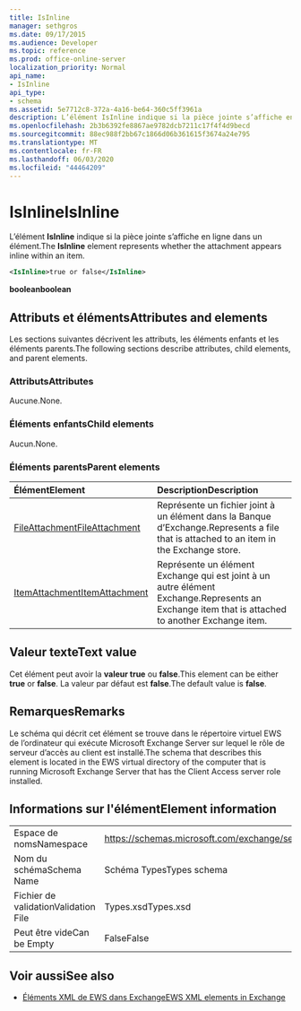 ```yaml
---
title: IsInline
manager: sethgros
ms.date: 09/17/2015
ms.audience: Developer
ms.topic: reference
ms.prod: office-online-server
localization_priority: Normal
api_name:
- IsInline
api_type:
- schema
ms.assetid: 5e7712c8-372a-4a16-be64-360c5ff3961a
description: L’élément IsInline indique si la pièce jointe s’affiche en ligne dans un élément.
ms.openlocfilehash: 2b3b6392fe8867ae9782dcb7211c17f4f4d9becd
ms.sourcegitcommit: 88ec988f2bb67c1866d06b361615f3674a24e795
ms.translationtype: MT
ms.contentlocale: fr-FR
ms.lasthandoff: 06/03/2020
ms.locfileid: "44464209"
---
```

# <a name="isinline"></a><span data-ttu-id="809d7-103">IsInline</span><span class="sxs-lookup"><span data-stu-id="809d7-103">IsInline</span></span>

<span data-ttu-id="809d7-104">L’élément **IsInline** indique si la pièce jointe s’affiche en ligne dans un élément.</span><span class="sxs-lookup"><span data-stu-id="809d7-104">The **IsInline** element represents whether the attachment appears inline within an item.</span></span> 
  
```xml
<IsInline>true or false</IsInline>
```

 <span data-ttu-id="809d7-105">**boolean**</span><span class="sxs-lookup"><span data-stu-id="809d7-105">**boolean**</span></span>
## <a name="attributes-and-elements"></a><span data-ttu-id="809d7-106">Attributs et éléments</span><span class="sxs-lookup"><span data-stu-id="809d7-106">Attributes and elements</span></span>

<span data-ttu-id="809d7-107">Les sections suivantes décrivent les attributs, les éléments enfants et les éléments parents.</span><span class="sxs-lookup"><span data-stu-id="809d7-107">The following sections describe attributes, child elements, and parent elements.</span></span>
  
### <a name="attributes"></a><span data-ttu-id="809d7-108">Attributs</span><span class="sxs-lookup"><span data-stu-id="809d7-108">Attributes</span></span>

<span data-ttu-id="809d7-109">Aucune.</span><span class="sxs-lookup"><span data-stu-id="809d7-109">None.</span></span>
  
### <a name="child-elements"></a><span data-ttu-id="809d7-110">Éléments enfants</span><span class="sxs-lookup"><span data-stu-id="809d7-110">Child elements</span></span>

<span data-ttu-id="809d7-111">Aucun.</span><span class="sxs-lookup"><span data-stu-id="809d7-111">None.</span></span>
  
### <a name="parent-elements"></a><span data-ttu-id="809d7-112">Éléments parents</span><span class="sxs-lookup"><span data-stu-id="809d7-112">Parent elements</span></span>

|<span data-ttu-id="809d7-113">**Élément**</span><span class="sxs-lookup"><span data-stu-id="809d7-113">**Element**</span></span>|<span data-ttu-id="809d7-114">**Description**</span><span class="sxs-lookup"><span data-stu-id="809d7-114">**Description**</span></span>|
|:-----|:-----|
|[<span data-ttu-id="809d7-115">FileAttachment</span><span class="sxs-lookup"><span data-stu-id="809d7-115">FileAttachment</span></span>](fileattachment.md) <br/> |<span data-ttu-id="809d7-116">Représente un fichier joint à un élément dans la Banque d’Exchange.</span><span class="sxs-lookup"><span data-stu-id="809d7-116">Represents a file that is attached to an item in the Exchange store.</span></span>  <br/> |
|[<span data-ttu-id="809d7-117">ItemAttachment</span><span class="sxs-lookup"><span data-stu-id="809d7-117">ItemAttachment</span></span>](itemattachment.md) <br/> |<span data-ttu-id="809d7-118">Représente un élément Exchange qui est joint à un autre élément Exchange.</span><span class="sxs-lookup"><span data-stu-id="809d7-118">Represents an Exchange item that is attached to another Exchange item.</span></span>  <br/> |
   
## <a name="text-value"></a><span data-ttu-id="809d7-119">Valeur texte</span><span class="sxs-lookup"><span data-stu-id="809d7-119">Text value</span></span>

<span data-ttu-id="809d7-120">Cet élément peut avoir la **valeur true** ou **false**.</span><span class="sxs-lookup"><span data-stu-id="809d7-120">This element can be either **true** or **false**.</span></span> <span data-ttu-id="809d7-121">La valeur par défaut est **false**.</span><span class="sxs-lookup"><span data-stu-id="809d7-121">The default value is **false**.</span></span>
  
## <a name="remarks"></a><span data-ttu-id="809d7-122">Remarques</span><span class="sxs-lookup"><span data-stu-id="809d7-122">Remarks</span></span>

<span data-ttu-id="809d7-123">Le schéma qui décrit cet élément se trouve dans le répertoire virtuel EWS de l’ordinateur qui exécute Microsoft Exchange Server sur lequel le rôle de serveur d’accès au client est installé.</span><span class="sxs-lookup"><span data-stu-id="809d7-123">The schema that describes this element is located in the EWS virtual directory of the computer that is running Microsoft Exchange Server that has the Client Access server role installed.</span></span>
  
## <a name="element-information"></a><span data-ttu-id="809d7-124">Informations sur l'élément</span><span class="sxs-lookup"><span data-stu-id="809d7-124">Element information</span></span>

|||
|:-----|:-----|
|<span data-ttu-id="809d7-125">Espace de noms</span><span class="sxs-lookup"><span data-stu-id="809d7-125">Namespace</span></span>  <br/> |https://schemas.microsoft.com/exchange/services/2006/types  <br/> |
|<span data-ttu-id="809d7-126">Nom du schéma</span><span class="sxs-lookup"><span data-stu-id="809d7-126">Schema Name</span></span>  <br/> |<span data-ttu-id="809d7-127">Schéma Types</span><span class="sxs-lookup"><span data-stu-id="809d7-127">Types schema</span></span>  <br/> |
|<span data-ttu-id="809d7-128">Fichier de validation</span><span class="sxs-lookup"><span data-stu-id="809d7-128">Validation File</span></span>  <br/> |<span data-ttu-id="809d7-129">Types.xsd</span><span class="sxs-lookup"><span data-stu-id="809d7-129">Types.xsd</span></span>  <br/> |
|<span data-ttu-id="809d7-130">Peut être vide</span><span class="sxs-lookup"><span data-stu-id="809d7-130">Can be Empty</span></span>  <br/> |<span data-ttu-id="809d7-131">False</span><span class="sxs-lookup"><span data-stu-id="809d7-131">False</span></span>  <br/> |
   
## <a name="see-also"></a><span data-ttu-id="809d7-132">Voir aussi</span><span class="sxs-lookup"><span data-stu-id="809d7-132">See also</span></span>



- [<span data-ttu-id="809d7-133">Éléments XML de EWS dans Exchange</span><span class="sxs-lookup"><span data-stu-id="809d7-133">EWS XML elements in Exchange</span></span>](ews-xml-elements-in-exchange.md)

